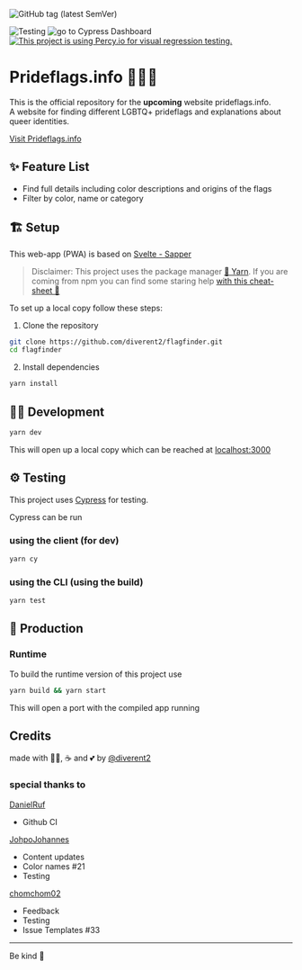 ![GitHub tag (latest SemVer)](https://img.shields.io/github/v/tag/diverent2/flagfinder?color=blue&label=Version&sort=semver)

![Testing](https://github.com/diverent2/flagfinder/workflows/Testing/badge.svg?branch=master) ![go to Cypress Dashboard](https://img.shields.io/static/v1?label=&message=Cypress%20Dashboard&color=2e3138&logo=cypress&link=https://dashboard.cypress.io/projects/ywge99) [![This project is using Percy.io for visual regression testing.](https://percy.io/static/images/percy-badge.svg)](https://percy.io/691489c8/Flagfinder)

# Prideflags.info 🔎🏳️‍🌈

This is the official repository for the **upcoming** website prideflags.info.  
A website for finding different LGBTQ+ prideflags and explanations about queer identities.

[Visit Prideflags.info](https://prideflags.info)

## ✨ Feature List

- Find full details including color descriptions and origins of the flags
- Filter by color, name or category

## 🏗️ Setup

This web-app (PWA) is based on [Svelte - Sapper](https://github.com/sveltejs/sapper)

> Disclaimer: This project uses the package manager [🧶 Yarn](https://yarnpkg.com/lang/en/).
> If you are coming from npm you can find some staring help [with this cheat-sheet 👀](https://shift.infinite.red/npm-vs-yarn-cheat-sheet-8755b092e5cc)

To set up a local copy follow these steps:

1. Clone the repository

```sh
git clone https://github.com/diverent2/flagfinder.git
cd flagfinder
```

2. Install dependencies

```sh
yarn install
```

## 👩‍💻 Development

```sh
yarn dev
```

This will open up a local copy which can be reached at [localhost:3000](http://localhost:3000)

## ⚙️ Testing

This project uses [Cypress](https://www.cypress.io/) for testing.

Cypress can be run

### using the client (for dev)

```sh
yarn cy
```

### using the CLI (using the build)

```sh
yarn test
```

## 🚚 Production

### Runtime

To build the runtime version of this project use

```sh
yarn build && yarn start
```

This will open a port with the compiled app running

## Credits

made with 🌈🦄, ☕ and 💕 by [@diverent2](https://github.com/diverent2)

### special thanks to

[DanielRuf](https://github.com/DanielRuf)

- Github CI

[JohpoJohannes](https://github.com/JohpoJohannes)

- Content updates
- Color names #21
- Testing

[chomchom02](https://github.com/chomchom02)

- Feedback
- Testing
- Issue Templates #33

---

Be kind 🤗

